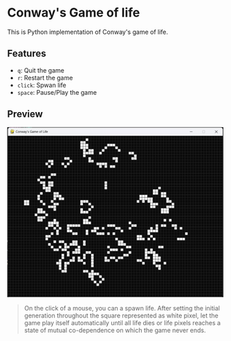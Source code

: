# Conway's Game of life
This is Python implementation of Conway's game of life.


## Features
- `q`: Quit the game
- `r`: Restart the game
- `click`: Spwan life
- `space`: Pause/Play the game

## Preview
<a href="https://drive.google.com/file/d/1KAk07AaewrJci8itiMNBFokiw8eI1rNj/view?usp=sharing" title="Conway's Game of Life"><img src="https://github.com/ichaudharyvivek/game-of-life/blob/master/assets/gol_ss.png" alt="Conway's Game of Life" width="500" /></a>

> On the click of a mouse, you can a spawn life. After setting the initial generation throughout the square represented as white pixel, let the game play itself automatically until all life dies or life pixels reaches a state of mutual co-dependence on which the game never ends.
